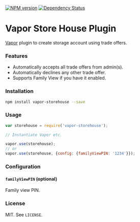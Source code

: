 [![NPM version](http://img.shields.io/npm/v/vapor-storehouse.svg?style=flat)](https://www.npmjs.org/package/vapor-storehouse)
[![Dependency Status](https://david-dm.org/scholtzm/vapor-storehouse.svg)](https://david-dm.org/scholtzm/vapor-storehouse)

# Vapor Store House Plugin

[Vapor](https://github.com/scholtzm/vapor) plugin to create storage account using trade offers.

### Features

- Automatically accepts all trade offers from admin(s).
- Automatically declines any other trade offer.
- Supports Family View if you have it enabled.

### Installation

```sh
npm install vapor-storehouse --save
```

### Usage

```js
var storehouse = require('vapor-storehouse');

// Instantiate Vapor etc.

vapor.use(storehouse);
// or
vapor.use(storehouse, {config: {familyViewPIN: '1234'}});
```

### Configuration

#### `familyViewPIN` (optional)

Family view PIN.

### License

MIT. See `LICENSE`.
